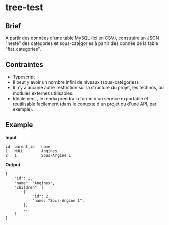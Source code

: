# tree-test

## Brief

A partir des données d'une table MySQL (ici en CSV), construire un JSON "nesté" des catégories et sous-catégories à partir des donnée de la table "flat_categories".

## Contraintes

- Typescript
- Il peut y avoir un nombre infini de niveaux (sous-catégories).
- Il n'y a aucune autre restriction sur la structure du projet, les technos, ou modules externes utilisables.
- Idéalement , le rendu prendra la forme d'un service exportable et réutilisable facilement (dans le contexte d'un projet ou d'une API, par exemple). 

## Example

**Input**

```
id  parent_id   name
1   NULL        Angines
2   1           Sous-Angine 1
```

**Output**

```
[
    "id": 1,
    "name": "Angines",
    "children": [
        {
            "id": 2,
            "name: "Sous-Angine 1",
        },
        ...
    ]
]

```

